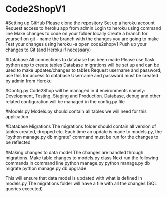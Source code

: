 # Code2ShopV1
#Setting up GitHub
Please clone the repository 
Set up a heroku account
Request access to heroku app from admin
Login to heroku using command line 
Make changes to code on your folder locally
Create a branch for yourself on git - name the branch with the changes you are going to make
Test your changes using heroku -a open code2shopv1
Push up your changes to Git (and Heroku if necessary)

#Database
All connections to database has been made
Please use flask python app to create tables
Database migrations will be set up and can be used to make updates/changes to tables
Request username and password; use this for access to database
Username and password must be created by admin from Heroku

#Config.py
Code2Shop will be managed in 4 environments namely: Development, Testing, Staging and Production. Database, debug and other related configuration will be managed in the config.py file

#Models.py
Models.py should contain all tables we will need for this application

#Database Migrations
The migrations folder should contain all version of tables created, dropped etc.
Each time an update is made to models.py, the “python manage.py db migrate” command must be run for the changes to be reflected

#Making changes to data model
The changes are handled through migrations. 
Make table changes to models.py class
Next run the following commands in command line
python manage.py
python manage.py db migrate
python manage.py db upgrade

This will ensure that data model is updated with what is defined in models.py
The migrations folder will have a file with all the changes (SQL queries executed)























































































































